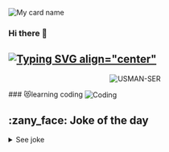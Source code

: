 ![My card name](https://cardivo.vercel.app/api?name=USMAN-SER%20&description=Hi,%20Welcome%20To%20My%20Profile&image=https://i.imgur.com/b61EPKF.jpeg?q=tbn:ANd9GcR7aMC3bf4bg4l_nhYS2Un9FXbFYcB4T83Shjk8xSUZDh_D61LFpzbpeqLW&s=10?v=4&backgroundColor=%23e4f2f6&instagram=usmanser123.exo&github=USMAN-SER&)
</p>
</p>

### Hi there 👋
## [![Typing SVG align="center"](https://readme-typing-svg.herokuapp.com?font=Staatliches&color=0A0089&size=20&width=350&lines=This+is+USMAN+SER;+come+here+again;Thanks+for+visiting+Here)](https://git.io/typing-svg) <br/>
<p align="center"> <img src="https://komarev.com/ghpvc/?username=USMAN-SER&label=Visitors%20count&color=10d9c3&style=plastic" alt="USMAN-SER" /> </p>
### 😻learning coding

<img align="center" alt="Coding" width="500" src="https://media2.giphy.com/media/qFw6AsQptpuzQ33Fjd/giphy.gif?cid=6c09b952d65a849d347feeab83b62850459c4e66cf9f4569&rid=giphy.gif&ct=g">
</br
</details>
<h2>:zany_face: Joke of the day</h2>
<details>
<summary>See joke</summary>
    <a href="https://github.com/ABSphreak/readme-jokes">
        <img src="https://readme-jokes.vercel.app/api?theme=tokyonight&hideBorder" alt="Jokes Card" />
    </a>
<h3 align="center">COME HERE AGAIN<img align="center" src="https://github.com/PANDITHAN/PANDITHAN/blob/main/assets/Handshake.gif" height="33px" /></h3>
